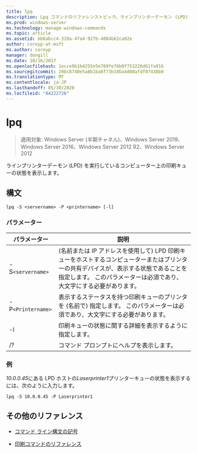 ```yaml
---
title: lpq
description: Lpq コマンドのリファレンストピック。ラインプリンターデーモン (LPD) を実行しているコンピューターの印刷キューの状態を表示します。
ms.prod: windows-server
ms.technology: manage-windows-commands
ms.topic: article
ms.assetid: bb6abcc4-310a-4fa4-927b-4084b62ca02e
author: coreyp-at-msft
ms.author: coreyp
manager: dongill
ms.date: 10/16/2017
ms.openlocfilehash: 1ecce9b1b4255e5e769fe76b0f753226d61fa916
ms.sourcegitcommit: 29bc8740e5a8b1ba8f73b10ba4d08afdf07438b0
ms.translationtype: MT
ms.contentlocale: ja-JP
ms.lasthandoff: 05/30/2020
ms.locfileid: "84222726"
---
```

# <a name="lpq"></a>lpq

> 適用対象: Windows Server (半期チャネル)、Windows Server 2019、Windows Server 2016、Windows Server 2012 R2、Windows Server 2012

ラインプリンターデーモン (LPD) を実行しているコンピューター上の印刷キューの状態を表示します。

## <a name="syntax"></a>構文

```
lpq -S <servername> -P <printername> [-l]
```

### <a name="parameters"></a>パラメーター

| パラメーター | 説明 |
| --------- | ----------- |
| -S`<servername>` | (名前または IP アドレスを使用して) LPD 印刷キューをホストするコンピューターまたはプリンターの共有デバイスが、表示する状態であることを指定します。 このパラメーターは必須であり、大文字にする必要があります。 |
| -P`<Printername>` | 表示するステータスを持つ印刷キューのプリンタを (名前で) 指定します。 このパラメーターは必須であり、大文字にする必要があります。 |
| -l | 印刷キューの状態に関する詳細を表示するように指定します。 |
| /? | コマンド プロンプトにヘルプを表示します。 |

### <a name="examples"></a>例

*10.0.0.45*にある LPD ホストの*Laserprinter1*プリンターキューの状態を表示するには、次のように入力します。

```
lpq -S 10.0.0.45 -P Laserprinter1
```

## <a name="additional-references"></a>その他のリファレンス

- [コマンド ライン構文の記号](command-line-syntax-key.md)

- [印刷コマンドのリファレンス](print-command-reference.md)
